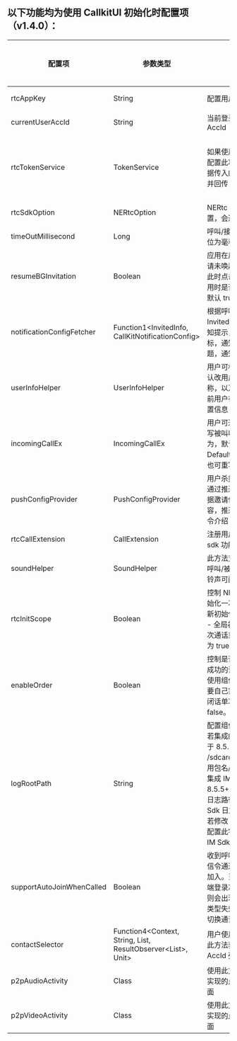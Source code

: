 ## 以下功能均为使用 CallkitUI 初始化时配置项（v1.4.0）：

| 配置项                    | 参数类型                                                     | 说明                                                         | 是否必要     |
| ------------------------- | ------------------------------------------------------------ | ------------------------------------------------------------ | ------------ |
| rtcAppKey                 | String                                                       | 配置用户使用的 Appkey                                        | 必要         |
| currentUserAccId          | String                                                       | 当前登录 IM Sdk 用户的 AccId                                 | 必要         |
| rtcTokenService           | TokenService                                                 | 如果使用安全模式则必须配置此项，在此回调中根据传入的 uid 请求 token 并回传 | 安全模式必要 |
| rtcSdkOption              | NERtcOption                                                  | NERtc Sdk 初始化的配置，会透传给 Sdk                         |              |
| timeOutMillisecond        | Long                                                         | 呼叫/接听的超时时间，单位为毫秒，默认30s                     |              |
| resumeBGInvitation        | Boolean                                                      | 应用在后台时收到呼叫邀请未唤起应用被叫页面，此时点击桌面图标唤起应用时是否展示被叫页面，默认 true - 支持 |              |
| notificationConfigFetcher | Function1<InvitedInfo, CallKitNotificationConfig>            | 根据呼叫邀请信息 InvitedInfo 确定展示的通知提示，可配置通知图标，通知 channelId，标题，通知内容 |              |
| userInfoHelper            | UserInfoHelper                                               | 用户可根据回调 accId 确认改用户呼叫时展示的昵称，以及头像。默认取当前用户在 IM Sdk 中的设置信息 |              |
| incomingCallEx            | IncomingCallEx                                               | 用户可通过此方法注册重写被叫收到邀请后的行为，默认存在 DefaultIncomingCallEx，也可重写此类实现 |              |
| pushConfigProvider        | PushConfigProvider                                           | 用户杀掉进程后呼叫邀请通过推送配置，用户可根据邀请信息设置推送内容，推送配置参考 IM 信令介绍 |              |
| rtcCallExtension          | CallExtension                                                | 注册用户实现 修改NERtc sdk 功能实现                          |              |
| soundHelper               | SoundHelper                                                  | 此方法支持用户控制是否呼叫/被叫时展示铃声以及铃声可配置      |              |
| rtcInitScope              | Boolean                                                      | 控制 NERtc Sdk 是全局初始化一次还是每次通话重新初始化以及释放，true - 全局初始化，false - 每次通话重新初始化，默认为 true |              |
| enableOrder               | Boolean                                                      | 控制是否发送本地通话不成功的话单，若用户不想使用组件内置话单功能需要自己实现，可在后台关闭话单功能，通知配置 false。默认为 true |              |
| logRootPath               | String                                                       | 配置组件日志路径。默认若集成的 IM Sdk 版本小于 8.5.5 ，则默认路径为 /sdcard/android/data/应用包名/files/ne_log；若集成 IM Sdk 版本为8.5.5+ 且未更改 IM Sdk日志路径则组件日志和 IM Sdk 日志默认路径相同，若修改 IM Sdk 路径则可配置此字段使组件路径同 IM Sdk 路径一致 |              |
| supportAutoJoinWhenCalled | Boolean                                                      | 收到呼叫后是否自动加入信令通道，默认为 true - 加入。当为 true 时会同多端登录冲突，若为 false 则会出现呼叫中切换通话类型失效，仅支持通话中切换通话类型 |              |
| contactSelector           | Function4<Context, String, List<String>, ResultObserver<List<String>>, Unit> | 用户使用群组邀请时通过此方法获取被邀请用户的 AccId 列表      |              |
| p2pAudioActivity          | Class<Activity>                                              | 使用此方法注册用户自己实现的点对点音频通话页面               |              |
| p2pVideoActivity          | Class<Activity>                                              | 使用此方法注册用户自己实现的点对点视频通话页面               |              |

